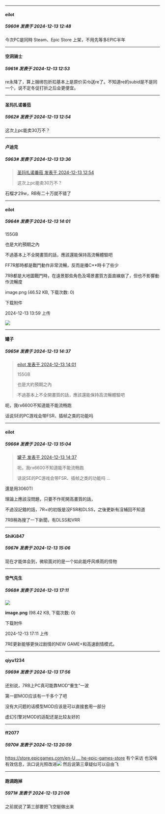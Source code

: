 ﻿
*****

####  eilot  
##### 5960#       发表于 2024-12-13 12:48

今次PC是同時 Steam、Epic Store 上架，不用先等多EPIC半年


*****

####  空洞骑士  
##### 5961#       发表于 2024-12-13 12:53

re永降了，算上捆绑包折扣基本上是原价买rb送re了。不知道re的subid是不是同一个，说不定冬促打折之后会更便宜。

*****

####  圣玛扎诺番茄  
##### 5962#       发表于 2024-12-13 12:54

这次上pc能卖30万不？


*****

####  卢迪克  
##### 5963#       发表于 2024-12-13 13:36

<blockquote><a href="httphttps://bbs.saraba1st.com/2b/forum.php?mod=redirect&amp;goto=findpost&amp;pid=66914692&amp;ptid=2076255" target="_blank">圣玛扎诺番茄 发表于 2024-12-13 12:54</a>

这次上pc能卖30万不？</blockquote>
石榴才29w，RB有二十万就不错了


*****

####  eilot  
##### 5964#       发表于 2024-12-13 14:01

155GB

也是大約預期之內

不過基本上不全開畫質的話，應該還能保持高流暢體驗吧

FF7R那時都是戰鬥動作非常流暢，反而是播C**時卡了些少

7RB都是大地圖戰鬥時，在遠景那些角色及場景畫質方面直線崩了，但也不影響動作流暢度

image.png
(46.52 KB, 下载次数: 0)

下载附件

2024-12-13 13:59 上传

<img src="https://img.saraba1st.com/forum/202412/13/135902e8kkjjq8ougku30n.png" referrerpolicy="no-referrer">


*****

####  罐子  
##### 5965#       发表于 2024-12-13 14:37

<blockquote><a href="httphttps://bbs.saraba1st.com/2b/forum.php?mod=redirect&amp;goto=findpost&amp;pid=66915732&amp;ptid=2076255" target="_blank">eilot 发表于 2024-12-13 14:01</a>

155GB

也是大約預期之內

不過基本上不全開畫質的話，應該還能保持高流暢體驗吧</blockquote>
呃，我rx6600不知道能不能流畅跑

话说SE的PC游戏会带FSR、插帧之类的功能吗


*****

####  eilot  
##### 5966#       发表于 2024-12-13 15:04

<blockquote><a href="httphttps://bbs.saraba1st.com/2b/forum.php?mod=redirect&amp;goto=findpost&amp;pid=66916209&amp;ptid=2076255" target="_blank">罐子 发表于 2024-12-13 14:37</a>

呃，我rx6600不知道能不能流畅跑

话说SE的PC游戏会带FSR、插帧之类的功能吗 ...</blockquote>
還是用3060TI

理論上應該沒問題，只要不作死開高畫質的話，

不過沒記錯的話，7R+i的初版是沒FSR和DLSS，之後更新有沒補回不知道

7RB稍為搜了一下新聞，有DLSS和VRR

*****

####  ShiKi847  
##### 5967#       发表于 2024-12-13 15:06

现在才能体会到，微软面对的是一个如此能呼风唤雨的怪物


*****

####  空气先生  
##### 5968#       发表于 2024-12-13 17:11

<img src="https://img.saraba1st.com/forum/202412/13/171101oqqodi22bjr96l1b.png" referrerpolicy="no-referrer">

<strong>image.png</strong> (98.42 KB, 下载次数: 0)

下载附件

2024-12-13 17:11 上传

7RE更新能够更快过剧情的NEW GAME+和高速剧情模式。


*****

####  qiyu1234  
##### 5969#       发表于 2024-12-13 17:56

还别说，7RB上PC真可能靠MOD“重生”一波

第一部MOD应该有一千多个了吧

没有大问题的话模型MOD应该是可以直接套用一部分

虚幻引擎对MOD的适配还是比较友好的


*****

####  ff2077  
##### 5970#       发表于 2024-12-13 20:59

[https://store.epicgames.com/en-U ... he-epic-games-store](https://store.epicgames.com/en-US/news/final-fantasy-vii-rebirth-is-officially-coming-to-pc-and-the-epic-games-store) 有个采访 也没啥有效信息，浜口说光照改进<img src="https://static.saraba1st.com/image/smiley/face2017/067.png" referrerpolicy="no-referrer"> 然后说第三章疑似可以自由飞


*****

####  跑调跑掉  
##### 5971#       发表于 2024-12-13 21:08

之前就说了第三部要把飞空艇做出来


